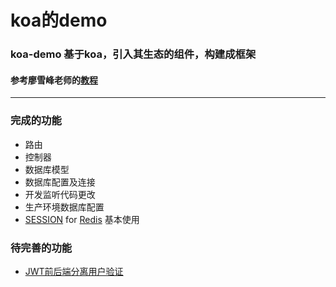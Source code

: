 # koa的demo

### koa-demo 基于koa，引入其生态的组件，构建成框架
#### 参考廖雪峰老师的[教程](http://www.liaoxuefeng.com/wiki/001434446689867b27157e896e74d51a89c25cc8b43bdb3000/001434501579966ab03decb0dd246e1a6799dd653a15e1b000)
-----
### 完成的功能
* 路由
* 控制器
* 数据库模型
* 数据库配置及连接
* 开发监听代码更改
* 生产环境数据库配置
* [SESSION](https://github.com/koajs/generic-session) for [Redis](https://github.com/koajs/koa-redis) 基本使用

### 待完善的功能
<!-- * [CSRF防跨域攻击](https://github.com/koajs/csrf) -->
* [JWT前后端分离用户验证](https://github.com/auth0/node-jsonwebtoken)
